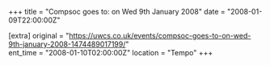 +++
title = "Compsoc goes to: on Wed 9th January 2008"
date = "2008-01-09T22:00:00Z"

[extra]
original = "https://uwcs.co.uk/events/compsoc-goes-to-on-wed-9th-january-2008-1474489017199/"    
ent_time = "2008-01-10T02:00:00Z"
location = "Tempo"
+++



